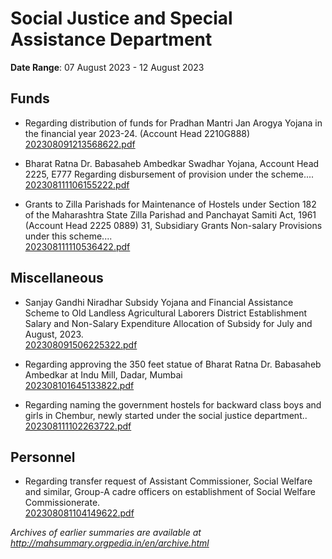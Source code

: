 # Social Justice and Special Assistance Department

**Date Range**: 07 August 2023 - 12 August 2023


## Funds
- Regarding distribution of funds for Pradhan Mantri Jan Arogya Yojana in the financial year 2023-24. (Account Head 2210G888)\
  [202308091213568622.pdf](https://gr.maharashtra.gov.in/Site/Upload/Government%20Resolutions/English/202308091213568622.pdf)

- Bharat Ratna Dr. Babasaheb Ambedkar Swadhar Yojana, Account Head 2225, E777 Regarding disbursement of provision under the scheme....\
  [202308111106155222.pdf](https://gr.maharashtra.gov.in/Site/Upload/Government%20Resolutions/English/202308111106155222.pdf)

- Grants to Zilla Parishads for Maintenance of Hostels under Section 182 of the Maharashtra State Zilla Parishad and Panchayat Samiti Act, 1961 (Account Head 2225 0889) 31, Subsidiary Grants Non-salary Provisions under this scheme....\
  [202308111110536422.pdf](https://gr.maharashtra.gov.in/Site/Upload/Government%20Resolutions/English/202308111110536422.pdf)

## Miscellaneous
- Sanjay Gandhi Niradhar Subsidy Yojana and Financial Assistance Scheme to Old Landless Agricultural Laborers District Establishment Salary and Non-Salary Expenditure Allocation of Subsidy for July and August, 2023.\
  [202308091506225322.pdf](https://gr.maharashtra.gov.in/Site/Upload/Government%20Resolutions/English/202308091506225322.pdf)

- Regarding approving the 350 feet statue of Bharat Ratna Dr. Babasaheb Ambedkar at Indu Mill, Dadar, Mumbai\
  [202308101645133822.pdf](https://gr.maharashtra.gov.in/Site/Upload/Government%20Resolutions/English/202308101645133822.pdf)

- Regarding naming the government hostels for backward class boys and girls in Chembur, newly started under the social justice department..\
  [202308111102263722.pdf](https://gr.maharashtra.gov.in/Site/Upload/Government%20Resolutions/English/202308111102263722.pdf)

## Personnel
- Regarding transfer request of Assistant Commissioner, Social Welfare and similar, Group-A cadre officers on establishment of Social Welfare Commissionerate.\
  [202308081104149622.pdf](https://gr.maharashtra.gov.in/Site/Upload/Government%20Resolutions/English/202308081104149622.pdf)


*Archives of earlier summaries are available at http://mahsummary.orgpedia.in/en/archive.html*